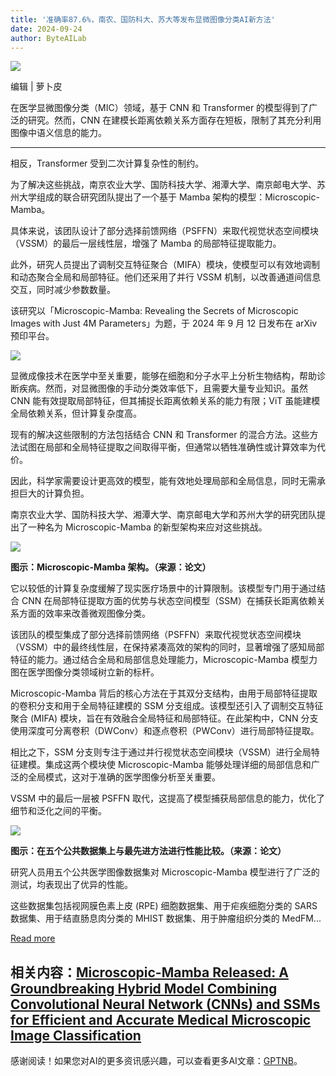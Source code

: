 ```yaml
---
title: '准确率87.6%，南农、国防科大、苏大等发布显微图像分类AI新方法'
date: 2024-09-24
author: ByteAILab
---
```


![](https://mmbiz.qpic.cn/mmbiz_png/XLCp9HBkwLmnMaic9lVUWCc9YaMTDZcQddiakfeANb2sSe07CDPiatNlYvIUBiar10AiaTSofy9cKTu9CztBPXEKmgA/640?wx_fmt=png&from=appmsg)

编辑 | 萝卜皮

在医学显微图像分类（MIC）领域，基于 CNN 和 Transformer 的模型得到了广泛的研究。然而，CNN 在建模长距离依赖关系方面存在短板，限制了其充分利用图像中语义信息的能力。

---
相反，Transformer 受到二次计算复杂性的制约。

为了解决这些挑战，南京农业大学、国防科技大学、湘潭大学、南京邮电大学、苏州大学组成的联合研究团队提出了一个基于 Mamba 架构的模型：Microscopic-Mamba。

具体来说，该团队设计了部分选择前馈网络（PSFFN）来取代视觉状态空间模块（VSSM）的最后一层线性层，增强了 Mamba 的局部特征提取能力。

此外，研究人员提出了调制交互特征聚合（MIFA）模块，使模型可以有效地调制和动态聚合全局和局部特征。他们还采用了并行 VSSM 机制，以改善通道间信息交互，同时减少参数数量。

该研究以「Microscopic-Mamba: Revealing the Secrets of Microscopic Images with Just 4M Parameters」为题，于 2024 年 9 月 12 日发布在 arXiv 预印平台。

![](https://mmbiz.qpic.cn/mmbiz_png/XLCp9HBkwLmnMaic9lVUWCc9YaMTDZcQdnJ4ibFTx0NNx5cFJQjNV17w3ocAbtNY3KOvc9bIqXeZtyDZ6YOQleicw/640?wx_fmt=png&from=appmsg)

显微成像技术在医学中至关重要，能够在细胞和分子水平上分析生物结构，帮助诊断疾病。然而，对显微图像的手动分类效率低下，且需要大量专业知识。虽然 CNN 能有效提取局部特征，但其捕捉长距离依赖关系的能力有限；ViT 虽能建模全局依赖关系，但计算复杂度高。

现有的解决这些限制的方法包括结合 CNN 和 Transformer 的混合方法。这些方法试图在局部和全局特征提取之间取得平衡，但通常以牺牲准确性或计算效率为代价。

因此，科学家需要设计更高效的模型，能有效地处理局部和全局信息，同时无需承担巨大的计算负担。

南京农业大学、国防科技大学、湘潭大学、南京邮电大学和苏州大学的研究团队提出了一种名为 Microscopic-Mamba 的新型架构来应对这些挑战。

![](https://mmbiz.qpic.cn/mmbiz_png/XLCp9HBkwLmnMaic9lVUWCc9YaMTDZcQdajz1xDudzVbf6qXWZbDxcMaZ9fXY1afRP3AmNJ1N6SWql716u53Y5Q/640?wx_fmt=png&from=appmsg)

**图示：Microscopic-Mamba 架构。（来源：论文）**

它以较低的计算复杂度缓解了现实医疗场景中的计算限制。该模型专门用于通过结合 CNN 在局部特征提取方面的优势与状态空间模型（SSM）在捕获长距离依赖关系方面的效率来改善微观图像分类。

该团队的模型集成了部分选择前馈网络（PSFFN）来取代视觉状态空间模块（VSSM）中的最终线性层，在保持紧凑高效的架构的同时，显著增强了感知局部特征的能力。通过结合全局和局部信息处理能力，Microscopic-Mamba 模型力图在医学图像分类领域树立新的标杆。

Microscopic-Mamba 背后的核心方法在于其双分支结构，由用于局部特征提取的卷积分支和用于全局特征建模的 SSM 分支组成。该模型还引入了调制交互特征聚合 (MIFA) 模块，旨在有效融合全局特征和局部特征。在此架构中，CNN 分支使用深度可分离卷积（DWConv）和逐点卷积（PWConv）进行局部特征提取。

相比之下，SSM 分支则专注于通过并行视觉状态空间模块（VSSM）进行全局特征建模。集成这两个模块使 Microscopic-Mamba 能够处理详细的局部信息和广泛的全局模式，这对于准确的医学图像分析至关重要。

VSSM 中的最后一层被 PSFFN 取代，这提高了模型捕获局部信息的能力，优化了细节和泛化之间的平衡。

![](https://mmbiz.qpic.cn/mmbiz_png/XLCp9HBkwLmnMaic9lVUWCc9YaMTDZcQdZgpc9aDMRSRmCWtWsYsJibs6HOaq3txZAaZIrkqrPicX1Xticrk1Yibtpg/640?wx_fmt=png&from=appmsg)

**图示：在五个公共数据集上与最先进方法进行性能比较。（来源：论文）**

研究人员用五个公共医学图像数据集对 Microscopic-Mamba 模型进行了广泛的测试，均表现出了优异的性能。

这些数据集包括视网膜色素上皮 (RPE) 细胞数据集、用于疟疾细胞分类的 SARS 数据集、用于结直肠息肉分类的 MHIST 数据集、用于肿瘤组织分类的 MedFM...

[Read more](https://arxiv.org/pdf/2409.07896v1)

相关内容：[Microscopic-Mamba Released: A Groundbreaking Hybrid Model Combining Convolutional Neural Network (CNNs) and SSMs for Efficient and Accurate Medical Microscopic Image Classification](https://www.marktechpost.com/2024/09/18/microscopic-mamba-released-a-groundbreaking-hybrid-model-combining-convolutional-neural-network-cnns-and-ssms-for-efficient-and-accurate-medical-microscopic-image-classification/)
---
感谢阅读！如果您对AI的更多资讯感兴趣，可以查看更多AI文章：[GPTNB](https://gptnb.com)。